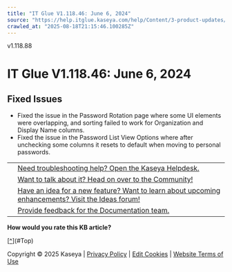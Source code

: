 ```yaml
---
title: "IT Glue V1.118.46: June 6, 2024"
source: "https://help.itglue.kaseya.com/help/Content/3-product-updates/it-glue-release-notes/V1.118.46%20-%202024-06-06.htm"
crawled_at: "2025-08-18T21:15:46.100285Z"
---
```


v1.118.88

# IT Glue V1.118.46: June 6, 2024

## Fixed Issues

* Fixed the issue in the Password Rotation page where some UI elements were overlapping, and sorting failed to work for Organization and Display Name columns.
* Fixed the issue in the Password List View Options where after unchecking some columns it resets to default when moving to personal passwords.

|  |  |
| --- | --- |
|  | [Need troubleshooting help? Open the Kaseya Helpdesk.](https://helpdesk.kaseya.com/) |
|  | [Want to talk about it? Head on over to the Community!](https://community.kaseya.com/it-operations) |
|  | [Have an idea for a new feature? Want to learn about upcoming enhancements? Visit the Ideas forum!](https://community.kaseya.com/ideas/categories/ITGlue-ideas-portal) |
|  | [Provide feedback for the Documentation team.](javascript:(function()%7BSendLinkByMail()%3B%7D)()%3B) |

**How would you rate this KB article?**

[[^](#Top)](#Top)

Copyright © 2025 Kaseya | [Privacy Policy](https://www.kaseya.com/legal/kaseya-privacy-statement/) | [Edit Cookies](#) | [Website Terms of Use](https://www.kaseya.com/legal/website-terms-of-use/)
